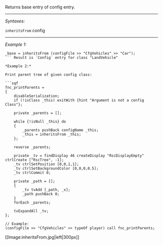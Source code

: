 Returns base entry of config entry.


---
*Syntaxes:*

`inheritsFrom` config

---
*Example 1:*

```sqf
_base = inheritsFrom (configFile >> "CfgVehicles" >> "Car");
``` Result is `Config` entry for class "LandVehicle"

*Example 2:*

Print parent tree of given config class:

```sqf
fnc_printParents =
{
	disableSerialization;
	if (!isClass _this) exitWith {hint "Argument is not a config Class"};
	
	private _parents = [];
	
	while {!isNull _this} do
	{
		_parents pushBack configName _this;
		_this = inheritsFrom _this;
	};
	
	reverse _parents;
	
	private _tv = findDisplay 46 createDisplay "RscDisplayEmpty" ctrlCreate ["RscTree", -1];
	_tv ctrlSetPosition [0,0,1,1];
	_tv ctrlSetBackgroundColor [0,0,0,0.5];
	_tv ctrlCommit 0;
	
	private _path = [];
	{
		_tv tvAdd [_path, _x];
		_path pushBack 0;
	} 
	forEach _parents;
	
	tvExpandAll _tv;
};

// Example:
(configFile >> "CfgVehicles" >> typeOf player) call fnc_printParents;
```
[[Image:inheritsFrom.jpg|left|300px]]